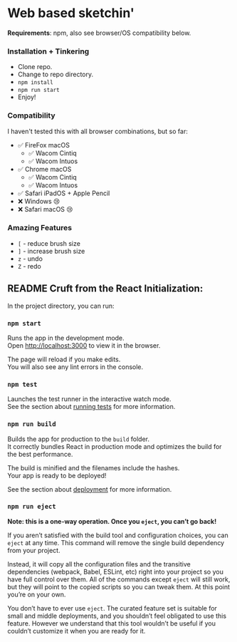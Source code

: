 # Web based sketchin'

**Requirements**: npm, also see browser/OS compatibility below.

### Installation + Tinkering

* Clone repo. 
* Change to repo directory.
* `npm install` 
* `npm run start`
* Enjoy!

### Compatibility

I haven't tested this with all browser combinations, but so far:

* :white_check_mark: FireFox macOS
    * :white_check_mark: Wacom Cintiq
    * :white_check_mark: Wacom Intuos
* :white_check_mark: Chrome macOS
    * :white_check_mark: Wacom Cintiq
    * :white_check_mark: Wacom Intuos
* :white_check_mark: Safari iPadOS + Apple Pencil
* :x: Windows 😢
* :x: Safari macOS 😢

### Amazing Features

* `[` - reduce brush size
* `]` - increase brush size
* `z` - undo
* `Z` - redo


## README Cruft from the React Initialization:

In the project directory, you can run:

### `npm start`

Runs the app in the development mode.<br />
Open [http://localhost:3000](http://localhost:3000) to view it in the browser.

The page will reload if you make edits.<br />
You will also see any lint errors in the console.

### `npm test`

Launches the test runner in the interactive watch mode.<br />
See the section about [running tests](https://facebook.github.io/create-react-app/docs/running-tests) for more information.

### `npm run build`

Builds the app for production to the `build` folder.<br />
It correctly bundles React in production mode and optimizes the build for the best performance.

The build is minified and the filenames include the hashes.<br />
Your app is ready to be deployed!

See the section about [deployment](https://facebook.github.io/create-react-app/docs/deployment) for more information.

### `npm run eject`

**Note: this is a one-way operation. Once you `eject`, you can’t go back!**

If you aren’t satisfied with the build tool and configuration choices, you can `eject` at any time. This command will remove the single build dependency from your project.

Instead, it will copy all the configuration files and the transitive dependencies (webpack, Babel, ESLint, etc) right into your project so you have full control over them. All of the commands except `eject` will still work, but they will point to the copied scripts so you can tweak them. At this point you’re on your own.

You don’t have to ever use `eject`. The curated feature set is suitable for small and middle deployments, and you shouldn’t feel obligated to use this feature. However we understand that this tool wouldn’t be useful if you couldn’t customize it when you are ready for it.
